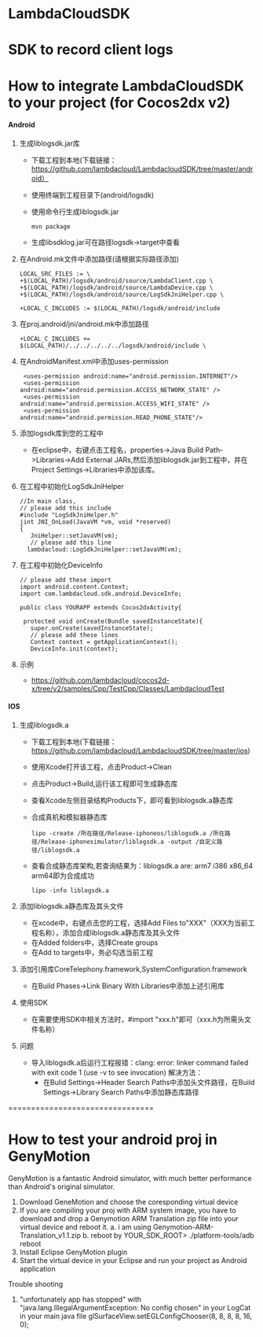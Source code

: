 # LambdaCloudSDK 
SDK to record client logs
================================

# How to integrate LambdaCloudSDK to your project (for Cocos2dx v2)

#### Android

1. 生成liblogsdk.jar库

   - 下载工程到本地(下载链接：https://github.com/lambdacloud/LambdacloudSDK/tree/master/android）
   - 使用终端到工程目录下(android/logsdk)
   - 使用命令行生成liblogsdk.jar
   
     ```
     mvn package
     ```
   - 生成libsdklog.jar可在路径logsdk->target中查看

2. 在Android.mk文件中添加路径(请根据实际路径添加)

   ```
   LOCAL_SRC_FILES := \ 
   +$(LOCAL_PATH)/logsdk/android/source/LambdaClient.cpp \ 
   +$(LOCAL_PATH)/logsdk/android/source/LambdaDevice.cpp \ 
   +$(LOCAL_PATH)/logsdk/android/source/LogSdkJniHelper.cpp \ 

   +LOCAL_C_INCLUDES := $(LOCAL_PATH)/logsdk/android/include
   ```

3. 在proj.android/jni/android.mk中添加路径

   ```
   +LOCAL_C_INCLUDES += $(LOCAL_PATH)/../../../../../logsdk/android/include \
   ```

4. 在AndroidManifest.xml中添加uses-permission

   ```
    <uses-permission android:name="android.permission.INTERNET"/>
    <uses-permission android:name="android.permission.ACCESS_NETWORK_STATE" />
    <uses-permission android:name="android.permission.ACCESS_WIFI_STATE" />
    <uses-permission android:name="android.permission.READ_PHONE_STATE"/>
   ```

5. 添加logsdk库到您的工程中
   
   - 在eclipse中，右键点击工程名，properties->Java Build Path->Libraries->Add External JARs,然后添加liblogsdk.jar到工程中，并在Project Settings->Libraries中添加该库。

6. 在工程中初始化LogSdkJniHelper

   ```
   //In main class,
   // please add this include 
   #include "LogSdkJniHelper.h"
   jint JNI_OnLoad(JavaVM *vm, void *reserved)
   {
      JniHelper::setJavaVM(vm);
      // please add this line
     lambdacloud::LogSdkJniHelper::setJavaVM(vm);
   ```

7. 在工程中初始化DeviceInfo
   
   ```
   // please add these import
   import android.content.Context;   
   import com.lambdacloud.sdk.android.DeviceInfo;

   public class YOURAPP extends Cocos2dxActivity{

    protected void onCreate(Bundle savedInstanceState){
      super.onCreate(savedInstanceState);
      // please add these lines
      Context context = getApplicationContext();
      DeviceInfo.init(context);
   ```

8. 示例

   - https://github.com/lambdacloud/cocos2d-x/tree/v2/samples/Cpp/TestCpp/Classes/LambdacloudTest

#### IOS

1. 生成liblogsdk.a
   
   - 下载工程到本地(下载链接：https://github.com/lambdacloud/LambdacloudSDK/tree/master/ios)
   - 使用Xcode打开该工程，点击Product->Clean
   - 点击Product->Build,运行该工程即可生成静态库
   - 查看Xcode左侧目录结构Products下，即可看到liblogsdk.a静态库
   - 合成真机和模拟器静态库

     ```
     lipo -create /所在路径/Release-iphoneos/liblogsdk.a /所在路径/Release-iphonesimulator/liblogsdk.a -output /自定义路径/liblogsdk.a
     ```
   - 查看合成静态库架构,若查询结果为：liblogsdk.a are: arm7 i386 x86_64 arm64即为合成成功

     ```
     lipo -info liblogsdk.a
     ```

2. 添加liblogsdk.a静态库及其头文件

   - 在xcode中，右键点击您的工程，选择Add Files to"XXX"（XXX为当前工程名称），添加合成liblogsdk.a静态库及其头文件
   - 在Added folders中，选择Create groups
   - 在Add to targets中，务必勾选当前工程

3. 添加引用库CoreTelephony.framework,SystemConfiguration.framework

   - 在Build Phases->Link Binary With Libraries中添加上述引用库

4. 使用SDK

   - 在需要使用SDK中相关方法时，#import "xxx.h"即可（xxx.h为所需头文件名称）

5. 问题
  
   - 导入liblogsdk.a后运行工程报错：clang: error: linker command failed with exit code 1 (use -v to see invocation)
     解决方法：
     - 在Bulid Settings->Header Search Paths中添加头文件路径，在Build Settings->Library Search Paths中添加静态库路径




================================

# How to test your android proj in GenyMotion
GenyMotion is a fantastic Android simulator, with much better performance than Android's original simulator.
1. Download GeneMotion and choose the coresponding virtual device
2. If you are compiling your proj with ARM system image, you have to download and drop a Genymotion ARM Translation zip file into your virtual device and reboot it.
a. i am using Genymotion-ARM-Translation_v1.1.zip
b. reboot by YOUR_SDK_ROOT> ./platform-tools/adb reboot
3. Install Eclipse GenyMotion plugin
4. Start the virtual device in your Eclipse and run your project as Android application

Trouble shooting
1. "unfortunately app has stopped" with "java.lang.IllegalArgumentException: No config chosen" in your LogCat
in your main java file
glSurfaceView.setEGLConfigChooser(8, 8, 8, 8, 16, 0);

